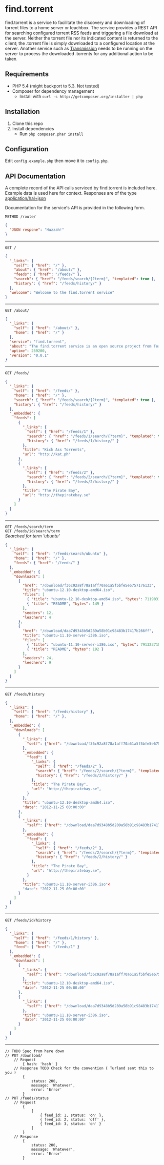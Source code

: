 find.torrent
============

find.torrent is a service to facilitate the discovery and downloading of torrent files to a home server or leachbox. The service provides a REST API for searching configured torrent RSS feeds and triggering a file download at the server. Neither the torrent file nor its indicated content is returned to the client; the .torrent file is simply downloaded to a configured location at the server. Another service such as [Transmission](http://www.transmissionbt.com/) needs to be running on the server to process the downloaded .torrents for any additional action to be taken.

Requirements
------------
* PHP 5.4 (might backport to 5.3. Not tested)
* Composer for dependency management
    * Install with `curl -s http://getcomposer.org/installer | php`

Installation
------------
1. Clone this repo
2. Install dependencies
    * Run `php composer.phar install`

Configuration
-------------
Edit `config.example.php` then move it to `config.php`.

API Documentation
-----------------
A complete record of the API calls serviced by find.torrent is included here. Example data is used here for context. Responses are of the type [application/hal+json](http://stateless.co/hal_specification.html)

Documentation for the service's API is provided in the following form.

`METHOD /route/`
```json
{
  "JSON respone": "Huzzah!"
}
```

---

`GET /`
```json
{
  "_links": {
    "self": { "href": "/" },
    "about": { "href": "/about/" },
    "feeds": { "href": "/feeds/" },
    "search": { "href": "/feeds/search/{?term}", "templated": true },
    "history": { "href": "/feeds/history/" }
  },
  "welcome": "Welcome to the find.torrent service"
}
```

---

`GET /about/`
```json
{
  "_links": {
    "self": { "href": "/about/" },
    "home": { "href": "/" }
  },
  "service": "find.torrent",
  "about": "The find.torrent service is an open source project from Tortugas Consulting, LLC",
  "uptime": 259200,
  "version": "0.0.1"
}
```

---

`GET /feeds/`

```json
{
  "_links": {
    "self": { "href": "/feeds/" },
    "home": { "href": "/" },
    "search": { "href": "/feeds/search/{?term}", "templated": true },
    "history": { "href": "/feeds/history/" }
  },
  "_embedded": {
    "feeds": [
      {
        "_links": {
          "self": { "href": "/feeds/1" },
          "search": { "href": "/feeds/1/search/{?term}", "templated": true },
          "history": { "href": "/feeds/1/history/" }
        },
        "title": "Kick Ass Torrents",
        "url": "http://kat.ph"
      },
      {
        "_links": {
          "self": { "href": "/feeds/2" },
          "search": { "href": "/feeds/2/search/{?term}", "templated": true },
          "history": { "href": "/feeds/2/history/" }
        },
        "title": "The Pirate Bay",
        "url": "http://thepiratebay.se"
      }
    ]
  }
}
```

---

`GET /feeds/search/term`  
`GET /feeds/id/search/term`  
_Searched for term 'ubuntu'_

```json
{
  "_links": {
    "self": { "href": "/feeds/search/ubuntu" },
    "home": { "href": "/" },
    "feeds": { "href": "/feeds/" }
  },
  "_embedded": {
    "downloads": [
      {
        "href": "/download/f36c92a8f78a1aff70a61a5f5bfe5e6757176133",
        "title": "ubuntu-12.10-desktop-amd64.iso",
        "files": [
          { "title": "ubuntu-12.10-desktop-amd64.iso", "bytes": 711983104 },
          { "title": "README", "bytes": 149 }
        ],
        "seeders": 12,
        "leachers": 4
      },
      {
        "href": "/download/daa7d9348b5d289a58b91c98483b17417b266ff",
        "title": "ubuntu-11.10-server-i386.iso",
        "files": [
          { "title": "ubuntu-11.10-server-i386.iso", "bytes": 791323718 },
          { "title": "README", "bytes": 192 }
        ],
        "seeders": 24,
        "leechers": 9
      }
    ]
  }
}
```

---

`GET /feeds/history`

```json
{
  "_links": {
    "self": { "href": "/feeds/history" },
    "home": { "href": "/" },
  },
  "_embedded": {
    "downloads": [
      {
        "_links": {
          "self": {"href": "/download/f36c92a8f78a1aff70a61a5f5bfe5e6757176133"}
        },
        "_embedded": {
          "feed": {
            "_links": {
              "self": { "href": "/feeds/2" },
              "search": { "href": "/feeds/2/search/{?term}", "templated": true },
              "history": { "href": "/feeds/2/history/" }
            },
            "title": "The Pirate Bay",
            "url": "http://thepiratebay.se",
          }
        },
        "title": "ubuntu-12.10-desktop-amd64.iso",
        "date": "2012-11-25 00:00:00"
      },
      {
        "_links": {
          "self": {"href": "/download/daa7d9348b5d289a58b91c98483b17417b266ff"}
        },
        "_embedded": {
          "feed": {
            "_links": {
              "self": { "href": "/feeds/2" },
              "search": { "href": "/feeds/2/search/{?term}", "templated": true },
              "history": { "href": "/feeds/2/history/" }
            },
            "title": "The Pirate Bay",
            "url": "http://thepiratebay.se",
          }
        },
        "title": "ubuntu-11.10-server-i386.iso"<
        "date": "2012-11-25 00:00:00"
      }
    ]
  }
}
```

---

`GET /feeds/id/history`

```json
{
  "_links": {
    "self": { "href": "/feeds/1/history" },
    "home": { "href": "/" },
    "feed": { "href": "/feeds/1" }
  },
  "_embedded": {
    "downloads": [
      {
        "_links": {
          "self": {"href": "/download/f36c92a8f78a1aff70a61a5f5bfe5e6757176133"}
        },
        "title": "ubuntu-12.10-desktop-amd64.iso",
        "date": "2012-11-25 00:00:00"
      },
      {
        "_links": {
          "self": {"href": "/download/daa7d9348b5d289a58b91c98483b17417b266ff"}
        },
        "title": "ubuntu-11.10-server-i386.iso",
        "date": "2012-11-25 00:00:00"
      }
    ]
  }
}
```

---

    // TODO Spec from here down
    // PUT /download/
        // Request
            { hash: 'hash' }
        // Response TODO Check for the convention ( Turland sent this to you )
            {
                status: 200,
                message: 'Whatever',
                error: 'Error'
            }
    // PUT /feeds/status
        // Request
            {
                [
                    { feed_id: 1, status: 'on' },
                    { feed_id: 2, status: 'off' },
                    { feed_id: 3, status: 'on' }
                ]
            }
        // Response
            {
                status: 200,
                message: 'Whatever',
                error: 'Error'
            }
